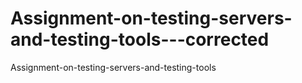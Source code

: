 # Assignment-on-testing-servers-and-testing-tools---corrected
Assignment-on-testing-servers-and-testing-tools
